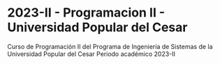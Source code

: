 # 2023-II - Programacion II - Universidad Popular del Cesar
Curso de Programación II del Programa de Ingeniería de Sistemas de la Universidad Popular del Cesar Periodo académico 2023-II
